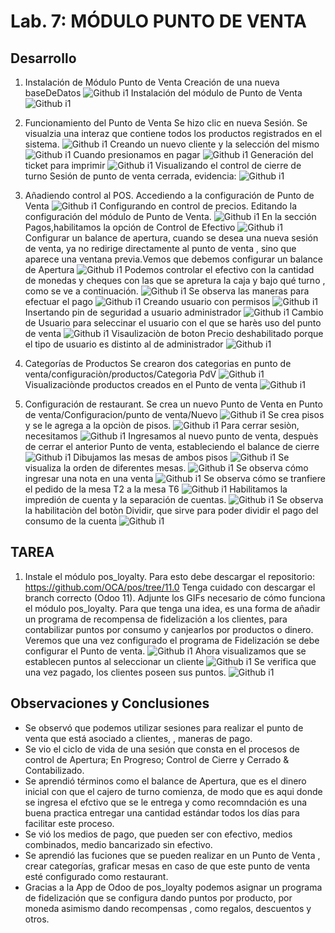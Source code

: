 ﻿# Lab. 7: MÓDULO PUNTO DE VENTA

## Desarrollo

1.  Instalación de Módulo Punto de Venta
    Creación de una nueva baseDeDatos
    ![Github i1](images/db.png)
    Instalación del módulo de Punto de Venta
    ![Github i1](images/1.png)

2.  Funcionamiento del Punto de Venta
    Se hizo clic en nueva Sesión.
    Se visualzia una interaz que contiene todos los productos registrados en el sistema.
    ![Github i1](images/2.png)
    Creando un nuevo cliente y la selección del mismo
    ![Github i1](images/cliente.gif)
    Cuando presionamos en pagar
    ![Github i1](images/2.4.png)
    Generación del ticket para imprimir
    ![Github i1](images/ticket.png)
    Visualizando el control de cierre de turno
    Sesión de punto de venta cerrada, evidencia:
    ![Github i1](images/SesionCerrada.png)

3.  Añadiendo control al POS.
    Accediendo a la configuración de Punto de Venta
    ![Github i1](images/Conf.png)
    Configurando en control de precios. Editando la configuración del módulo de Punto de Venta.
    ![Github i1](images/conf1.png)
    En la sección Pagos,habilitamos la opción de Control de Efectivo
    ![Github i1](images/mast.png)
    Configurar un balance de apertura, cuando se desea una nueva sesión de venta, ya no redirige directamente al punto de venta , sino que aparece una ventana previa.Vemos que debemos configurar un balance de Apertura
    ![Github i1](images/3.3.png)
    Podemos controlar el efectivo con la cantidad de monedas y cheques con las que se apretura la caja y bajo qué turno , como se ve a continuación.
    ![Github i1](images/3.33.png)
    Se observa las maneras para efectuar el pago
    ![Github i1](images/ModosDePago.png)
    Creando usuario con permisos
    ![Github i1](images/3.5.png)
    Insertando pin de seguridad a usuario administrador
    ![Github i1](images/3.6.png)
    Cambio de Usuario para seleccinar el usuario con el que se harès uso del punto de venta
    ![Github i1](images/3.7.png)
    Visaulizaciòn de boton Precio deshabilitado porque el tipo de usuario es distinto al de administrador
    ![Github i1](images/3.7.2.png)

4.  Categorías de Productos
    Se crearon dos categorias en punto de venta/configuraciòn/productos/Categorìa PdV
    ![Github i1](images/4.2.png.png)
    Visualizaciònde productos creados en el Punto de venta
    ![Github i1](images/4.4.png.png)

5.  Configuración de restaurant.
    Se crea un nuevo Punto de Venta en Punto de venta/Configuracion/punto de venta/Nuevo
    ![Github i1](images/5.1.png)
    Se crea pisos y se le agrega a la opciòn de pisos.
    ![Github i1](images/5.2.png)
    Para cerrar sesiòn, necesitamos
    ![Github i1](images/SacarDinero.png)
    Ingresamos al nuevo punto de venta, despuès de cerrar el anterior Punto de venta, estableciendo el balance de cierre
    ![Github i1](images/5.4.png)
    Dibujamos las mesas de ambos pisos
    ![Github i1](images/mesas.png)
    Se visualiza la orden de diferentes mesas.
    ![Github i1](images/mesas1.gif)
    Se observa cómo ingresar una nota en una venta
    ![Github i1](images/5.6.png)
    Se observa cómo se tranfiere el pedido de la mesa T2 a la mesa T6
    ![Github i1](images/transferir.gif)
    Habilitamos la impredión de cuenta y la separación de cuentas.
    ![Github i1](images/5.8.png)
    Se observa la habilitaciòn del botòn Dividir, que sirve para poder dividir el pago del consumo de la cuenta
    ![Github i1](images/Separador.png)

## TAREA

1.  Instale el módulo pos_loyalty. Para esto debe descargar el repositorio: https://github.com/OCA/pos/tree/11.0 Tenga cuidado con descargar el branch correcto (Odoo 11). Adjunte los GIFs necesario de cómo funciona el módulo pos_loyalty. Para que tenga una idea, es una forma de añadir un programa de recompensa de fidelización a los clientes, para contabilizar puntos por consumo y canjearlos por productos o dinero.
    Veremos que una vez configurado el programa de Fidelización se debe configurar el Punto de venta.
    ![Github i1](images/configuracion.gif)
    Ahora visualizamos que se establecen puntos al seleccionar un cliente
    ![Github i1](images/puntos.gif)
    Se verifica que una vez pagado, los clientes poseen sus puntos.
    ![Github i1](images/verificacion.gif)

## Observaciones y Conclusiones

- Se observó que podemos utilizar sesiones para realizar el punto de venta que está asociado a clientes, , maneras de pago.
- Se vio el ciclo de vida de una sesión que consta en el procesos de control de Apertura; En Progreso; Control de Cierre y Cerrado & Contabilizado.
- Se aprendió términos como el balance de Apertura, que es el dinero inicial con que el cajero de turno comienza, de modo que es aqui donde se ingresa el efctivo que se le entrega y como recomndación es una buena practica entregar una cantidad estándar todos los días para facilitar este proceso.
- Se vió los medios de pago, que pueden ser con efectivo, medios combinados, medio bancarizado sin efectivo.
- Se aprendió las fuciones que se pueden realizar en un Punto de Venta , crear categorías,
  graficar mesas en caso de que este punto de venta esté configurado como restaurant.
- Gracias a la App de Odoo de pos_loyalty podemos asignar un programa de fidelización que se configura dando puntos por producto, por moneda asimismo dando recompensas , como regalos, descuentos y otros.
